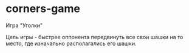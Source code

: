 # corners-game
Игра "Уголки"

Цель игры - быстрее оппонента передвинуть все свои шашки на то место, где изначально располагались его шашки.
